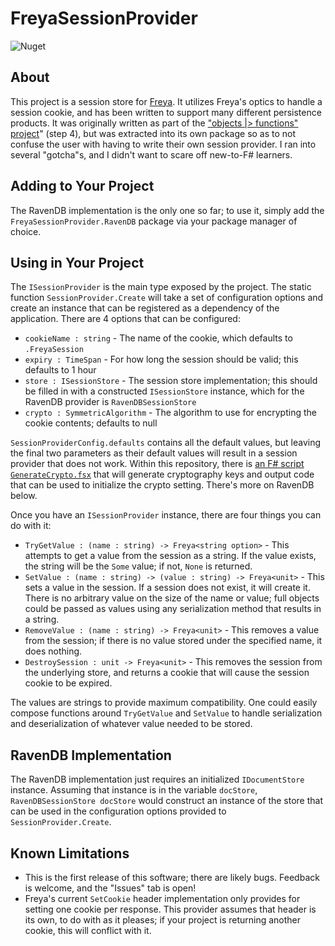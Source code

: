 # FreyaSessionProvider

![Nuget](https://img.shields.io/nuget/v/FreyaSessionProvider)

## About

This project is a session store for [Freya](https://freya.io). It utilizes Freya's optics to handle a session cookie, and has been written to support many different persistence products. It was originally written as part of the ["objects |> functions" project](https://objects-to-functions.bitbadger.solutions)" (step 4), but was extracted into its own package so as to not confuse the user with having to write their own session provider. I ran into several "gotcha"s, and I didn't want to scare off new-to-F# learners.

## Adding to Your Project

The RavenDB implementation is the only one so far; to use it, simply add the `FreyaSessionProvider.RavenDB` package via your package manager of choice.

## Using in Your Project

The `ISessionProvider` is the main type exposed by the project. The static function `SessionProvider.Create` will take a set of configuration options and create an instance that can be registered as a dependency of the application. There are 4 options that can be configured:

- `cookieName : string` - The name of the cookie, which defaults to `.FreyaSession`
- `expiry : TimeSpan` - For how long the session should be valid; this defaults to 1 hour
- `store : ISessionStore` - The session store implementation; this should be filled in with a constructed `ISessionStore` instance, which for the RavenDB provider is `RavenDBSessionStore`
- `crypto : SymmetricAlgorithm` - The algorithm to use for encrypting the cookie contents; defaults to null

`SessionProviderConfig.defaults` contains all the default values, but leaving the final two parameters as their default values will result in a session provider that does not work. Within this repository, there is [an F# script `GenerateCrypto.fsx`](https://github.com/bit-badger/FreyaSessionProvider/blob/master/src/FreyaSessionProvider/GenerateCrypto.fsx) that will generate cryptography keys and output code that can be used to initialize the crypto setting. There's more on RavenDB below.

Once you have an `ISessionProvider` instance, there are four things you can do with it:

- `TryGetValue : (name : string) -> Freya<string option>` - This attempts to get a value from the session as a string. If the value exists, the string will be the `Some` value; if not, `None` is returned.
- `SetValue : (name : string) -> (value : string) -> Freya<unit>` - This sets a value in the session. If a session does not exist, it will create it. There is no arbitrary value on the size of the name or value; full objects could be passed as values using any serialization method that results in a string.
- `RemoveValue : (name : string) -> Freya<unit>` - This removes a value from the session; if there is no value stored under the specified name, it does nothing.
- `DestroySession : unit -> Freya<unit>` - This removes the session from the underlying store, and returns a cookie that will cause the session cookie to be expired.

The values are strings to provide maximum compatibility. One could easily compose functions around `TryGetValue` and `SetValue` to handle serialization and deserialization of whatever value needed to be stored.

## RavenDB Implementation

The RavenDB implementation just requires an initialized `IDocumentStore` instance. Assuming that instance is in the variable `docStore`, `RavenDBSessionStore docStore` would construct an instance of the store that can be used in the configuration options provided to `SessionProvider.Create`.

## Known Limitations

- This is the first release of this software; there are likely bugs. Feedback is welcome, and the "Issues" tab is open!
- Freya's current `SetCookie` header implementation only provides for setting one cookie per response. This provider assumes that header is its own, to do with as it pleases; if your project is returning another cookie, this will conflict with it.